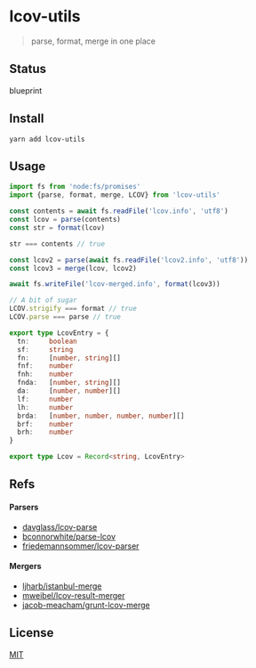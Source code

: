 # lcov-utils
> parse, format, merge in one place

## Status
blueprint

## Install
```shell
yarn add lcov-utils
```

## Usage
```ts
import fs from 'node:fs/promises'
import {parse, format, merge, LCOV} from 'lcov-utils'

const contents = await fs.readFile('lcov.info', 'utf8')
const lcov = parse(contents)
const str = format(lcov)

str === contents // true

const lcov2 = parse(await fs.readFile('lcov2.info', 'utf8'))
const lcov3 = merge(lcov, lcov2)

await fs.writeFile('lcov-merged.info', format(lcov3))

// A bit of sugar
LCOV.strigify === format // true
LCOV.parse === parse // true
```

```ts
export type LcovEntry = {
  tn:     boolean
  sf:     string
  fn:     [number, string][]
  fnf:    number
  fnh:    number
  fnda:   [number, string][]
  da:     [number, number][]
  lf:     number
  lh:     number
  brda:   [number, number, number, number][]
  brf:    number
  brh:    number
}

export type Lcov = Record<string, LcovEntry>
```

## Refs
#### Parsers
* [davglass/lcov-parse](https://github.com/davglass/lcov-parse)
* [bconnorwhite/parse-lcov](https://github.com/bconnorwhite/parse-lcov)
* [friedemannsommer/lcov-parser](https://github.com/friedemannsommer/lcov-parser)

#### Mergers
* [ljharb/istanbul-merge](https://github.com/ljharb/istanbul-merge)
* [mweibel/lcov-result-merger](https://github.com/mweibel/lcov-result-merger)
* [jacob-meacham/grunt-lcov-merge](https://github.com/jacob-meacham/grunt-lcov-merge)

## License
[MIT](./LICENSE)
